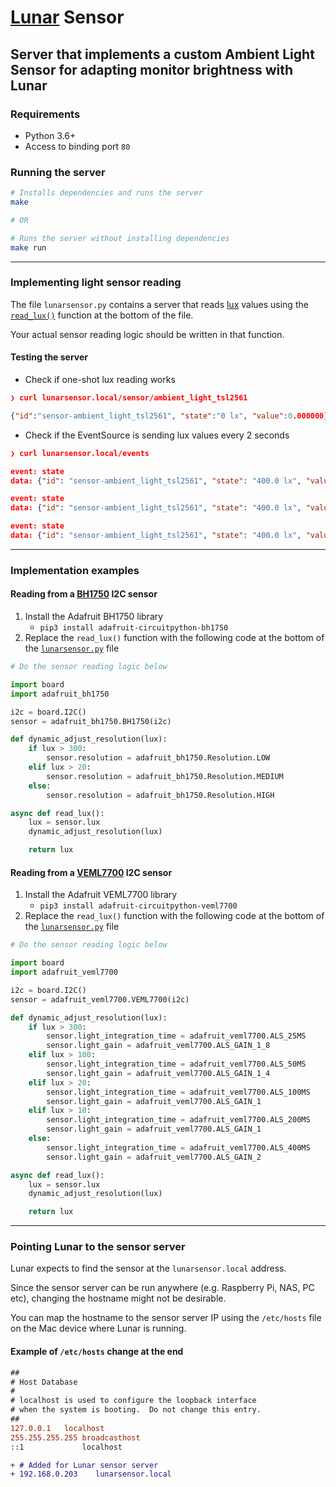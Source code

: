 # [Lunar](https://github.com/alin23/Lunar) Sensor

## Server that implements a custom Ambient Light Sensor for adapting monitor brightness with Lunar

### Requirements

* Python 3.6+
* Access to binding port `80`

### Running the server

```sh
# Installs dependencies and runs the server
make

# OR

# Runs the server without installing dependencies
make run
```

---

### Implementing light sensor reading

The file `lunarsensor.py` contains a server that reads [lux](https://en.wikipedia.org/wiki/Lux) values using the [`read_lux()`](lunarsensor.py#L40) function at the bottom of the file.

Your actual sensor reading logic should be written in that function.

#### Testing the server

* Check if one-shot lux reading works

```json
❯ curl lunarsensor.local/sensor/ambient_light_tsl2561

{"id":"sensor-ambient_light_tsl2561", "state":"0 lx", "value":0.000000}
```

* Check if the EventSource is sending lux values every 2 seconds

```json
❯ curl lunarsensor.local/events

event: state
data: {"id": "sensor-ambient_light_tsl2561", "state": "400.0 lx", "value": 400.0}

event: state
data: {"id": "sensor-ambient_light_tsl2561", "state": "400.0 lx", "value": 400.0}

event: state
data: {"id": "sensor-ambient_light_tsl2561", "state": "400.0 lx", "value": 400.0}
```

---

### Implementation examples

#### Reading from a [BH1750](https://learn.adafruit.com/adafruit-bh1750-ambient-light-sensor) I2C sensor

1. Install the Adafruit BH1750 library
    - `pip3 install adafruit-circuitpython-bh1750`
2. Replace the `read_lux()` function with the following code at the bottom of the [`lunarsensor.py`](lunarsensor.py#L37-L41) file

```python
# Do the sensor reading logic below

import board
import adafruit_bh1750

i2c = board.I2C()
sensor = adafruit_bh1750.BH1750(i2c)

def dynamic_adjust_resolution(lux):
    if lux > 300:
        sensor.resolution = adafruit_bh1750.Resolution.LOW
    elif lux > 20:
        sensor.resolution = adafruit_bh1750.Resolution.MEDIUM
    else:
        sensor.resolution = adafruit_bh1750.Resolution.HIGH

async def read_lux():
    lux = sensor.lux
    dynamic_adjust_resolution(lux)

    return lux

```

#### Reading from a [VEML7700](https://learn.adafruit.com/adafruit-veml7700) I2C sensor

1. Install the Adafruit VEML7700 library
    - `pip3 install adafruit-circuitpython-veml7700`
2. Replace the `read_lux()` function with the following code at the bottom of the [`lunarsensor.py`](lunarsensor.py#L37-L41) file

```python
# Do the sensor reading logic below

import board
import adafruit_veml7700

i2c = board.I2C()
sensor = adafruit_veml7700.VEML7700(i2c)

def dynamic_adjust_resolution(lux):
    if lux > 300:
        sensor.light_integration_time = adafruit_veml7700.ALS_25MS
        sensor.light_gain = adafruit_veml7700.ALS_GAIN_1_8
    elif lux > 100:
        sensor.light_integration_time = adafruit_veml7700.ALS_50MS
        sensor.light_gain = adafruit_veml7700.ALS_GAIN_1_4
    elif lux > 20:
        sensor.light_integration_time = adafruit_veml7700.ALS_100MS
        sensor.light_gain = adafruit_veml7700.ALS_GAIN_1
    elif lux > 10:
        sensor.light_integration_time = adafruit_veml7700.ALS_200MS
        sensor.light_gain = adafruit_veml7700.ALS_GAIN_1
    else:
        sensor.light_integration_time = adafruit_veml7700.ALS_400MS
        sensor.light_gain = adafruit_veml7700.ALS_GAIN_2

async def read_lux():
    lux = sensor.lux
    dynamic_adjust_resolution(lux)

    return lux

```

---

### Pointing Lunar to the sensor server

Lunar expects to find the sensor at the `lunarsensor.local` address.

Since the sensor server can be run anywhere (e.g. Raspberry Pi, NAS, PC etc), changing the hostname might not be desirable. 

You can map the hostname to the sensor server IP using the `/etc/hosts` file on the Mac device where Lunar is running.


#### Example of `/etc/hosts` change at the end
```diff
##
# Host Database
#
# localhost is used to configure the loopback interface
# when the system is booting.  Do not change this entry.
##
127.0.0.1   localhost
255.255.255.255 broadcasthost
::1             localhost

+ # Added for Lunar sensor server
+ 192.168.0.203    lunarsensor.local
```